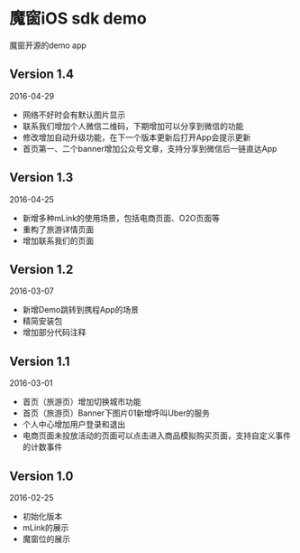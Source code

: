 魔窗iOS sdk demo
===
魔窗开源的demo app

Version 1.4
---
2016-04-29

* 网络不好时会有默认图片显示
* 联系我们增加个人微信二维码，下期增加可以分享到微信的功能
* 修改增加自动升级功能，在下一个版本更新后打开App会提示更新
* 首页第一、二个banner增加公众号文章，支持分享到微信后一链直达App

Version 1.3
---
2016-04-25

* 新增多种mLink的使用场景，包括电商页面、O2O页面等
* 重构了旅游详情页面
* 增加联系我们的页面

Version 1.2
---
2016-03-07

* 新增Demo跳转到携程App的场景
* 精简安装包
* 增加部分代码注释

Version 1.1
---
2016-03-01

* 首页（旅游页）增加切换城市功能
* 首页（旅游页）Banner下图片01新增呼叫Uber的服务
* 个人中心增加用户登录和退出
* 电商页面未投放活动的页面可以点击进入商品模拟购买页面，支持自定义事件的计数事件

Version 1.0
---
2016-02-25

* 初始化版本
* mLink的展示
* 魔窗位的展示